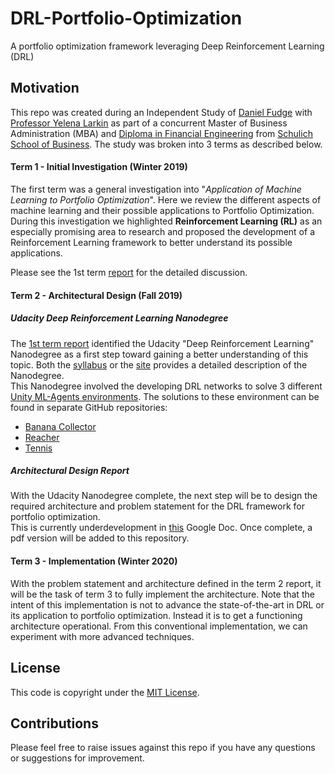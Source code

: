# DRL-Portfolio-Optimization
A portfolio optimization framework leveraging Deep Reinforcement Learning (DRL)

## Motivation
This repo was created during an Independent Study of [Daniel Fudge](www.linkedin.com/in/daniel-fudge) with [Professor Yelena Larkin](https://www.linkedin.com/in/yelena-larkin-6b7b361b/) 
as part of a concurrent Master of Business Administration (MBA) and [Diploma in Financial Engineering](https://schulich.yorku.ca/programs/fnen/)
from [Schulich School of Business](https://schulich.yorku.ca/).  The study was broken into 3 terms as described below.

#### Term 1 - Initial Investigation (Winter 2019)
The first term was a general investigation into "_Application of Machine Learning to Portfolio Optimization_".  Here we
review the different aspects of machine learning and their possible applications to Portfolio Optimization.  During this 
investigation we highlighted **Reinforcement Learning (RL)** as an especially promising area to research and proposed 
the development of a Reinforcement Learning framework to better understand its possible applications.  

Please see the 1st term [report](docs/report1.pdf) for the detailed discussion.  

#### Term 2 - Architectural Design (Fall 2019)
##### Udacity Deep Reinforcement Learning Nanodegree
The [1st term report](docs/report1.pdf) identified the Udacity "Deep Reinforcement Learning" 
Nanodegree as a first step toward gaining a better understanding of this topic.  Both the [syllabus](docs/DRL_Nanodegree_Syllabus.pdf)
or the [site](https://www.udacity.com/course/deep-reinforcement-learning-nanodegree--nd893) provides a detailed 
description of the Nanodegree.  
This Nanodegree involved the developing DRL networks to solve 3 different [Unity ML-Agents environments](https://unity3d.com/machine-learning/).
The solutions to these environment can be found in separate GitHub repositories:
- [Banana Collector](https://github.com/daniel-fudge/banana_hunter)
- [Reacher](https://github.com/daniel-fudge/reinforcement-learning-reacher)
- [Tennis](https://github.com/daniel-fudge/reinforcement-learning-tennis)

##### Architectural Design Report
With the Udacity Nanodegree complete, the next step will be to design the required architecture and problem statement
for the DRL framework for portfolio optimization.  
This is currently underdevelopment in [this](https://docs.google.com/document/d/1R71LMO0FALjnGl-yVFwi0FpsfboV5ViDzBo8-KZDuA4/edit?usp=sharing)
Google Doc.  Once complete, a pdf version will be added to this repository.  

#### Term 3 - Implementation (Winter 2020)
With the problem statement and architecture defined in the term 2 report, it will be the task of term 3 to fully 
implement the architecture.  Note that the intent of this implementation is not to advance the state-of-the-art in DRL 
or its application to portfolio optimization.  Instead it is to get a functioning architecture operational.  From this 
conventional implementation, we can experiment with more advanced techniques.   

## License
This code is copyright under the [MIT License](LICENSE).

## Contributions
Please feel free to raise issues against this repo if you have any questions or suggestions for improvement.
